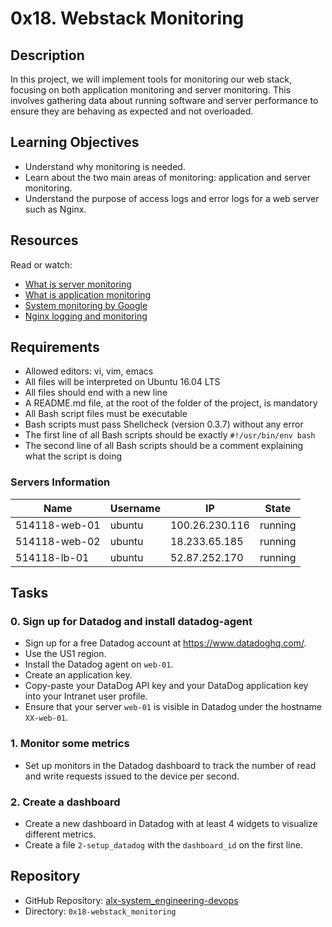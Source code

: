 # 0x18. Webstack Monitoring

## Description
In this project, we will implement tools for monitoring our web stack, focusing on both application monitoring and server monitoring. This involves gathering data about running software and server performance to ensure they are behaving as expected and not overloaded.

## Learning Objectives
- Understand why monitoring is needed.
- Learn about the two main areas of monitoring: application and server monitoring.
- Understand the purpose of access logs and error logs for a web server such as Nginx.

## Resources
Read or watch:
- [What is server monitoring](https://www.datadoghq.com/blog/what-is-server-monitoring/)
- [What is application monitoring](https://www.datadoghq.com/blog/what-is-application-monitoring/)
- [System monitoring by Google](https://landing.google.com/sre/book/chapters/monitoring-distributed-systems.html)
- [Nginx logging and monitoring](https://docs.nginx.com/nginx/admin-guide/monitoring/logging/)

## Requirements
- Allowed editors: vi, vim, emacs
- All files will be interpreted on Ubuntu 16.04 LTS
- All files should end with a new line
- A README.md file, at the root of the folder of the project, is mandatory
- All Bash script files must be executable
- Bash scripts must pass Shellcheck (version 0.3.7) without any error
- The first line of all Bash scripts should be exactly `#!/usr/bin/env bash`
- The second line of all Bash scripts should be a comment explaining what the script is doing

### Servers Information
| Name            | Username | IP            | State   |
|-----------------|----------|---------------|---------|
| 514118-web-01   | ubuntu   | 100.26.230.116| running |
| 514118-web-02   | ubuntu   | 18.233.65.185 | running |
| 514118-lb-01    | ubuntu   | 52.87.252.170 | running |

## Tasks

### 0. Sign up for Datadog and install datadog-agent
- Sign up for a free Datadog account at https://www.datadoghq.com/.
- Use the US1 region.
- Install the Datadog agent on `web-01`.
- Create an application key.
- Copy-paste your DataDog API key and your DataDog application key into your Intranet user profile.
- Ensure that your server `web-01` is visible in Datadog under the hostname `XX-web-01`.

### 1. Monitor some metrics
- Set up monitors in the Datadog dashboard to track the number of read and write requests issued to the device per second.

### 2. Create a dashboard
- Create a new dashboard in Datadog with at least 4 widgets to visualize different metrics.
- Create a file `2-setup_datadog` with the `dashboard_id` on the first line.

## Repository
- GitHub Repository: [alx-system_engineering-devops](https://github.com/your_username/alx-system_engineering-devops)
- Directory: `0x18-webstack_monitoring`

